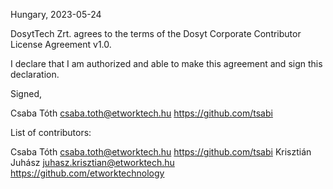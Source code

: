 Hungary, 2023-05-24

DosytTech Zrt. agrees to the terms of the Dosyt Corporate Contributor License Agreement v1.0.

I declare that I am authorized and able to make this agreement and sign this declaration.

Signed,

Csaba Tóth csaba.toth@etworktech.hu https://github.com/tsabi

List of contributors:

Csaba Tóth csaba.toth@etworktech.hu https://github.com/tsabi
Krisztián Juhász juhasz.krisztian@etworktech.hu https://github.com/etworktechnology
